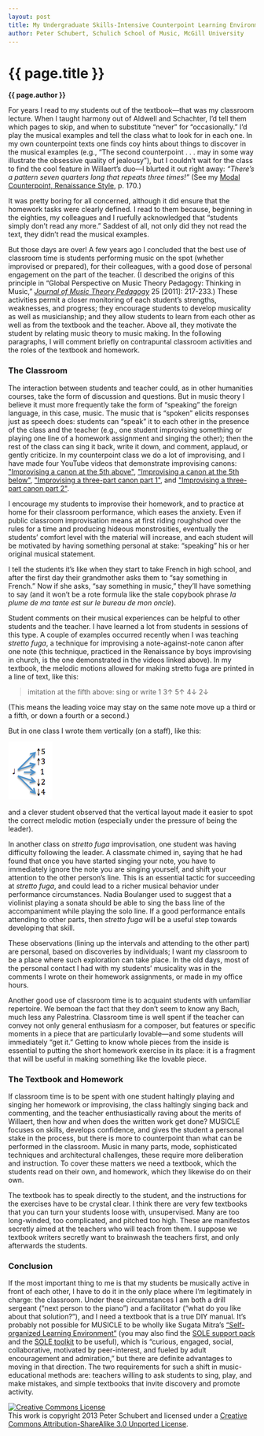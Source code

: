 ```yaml
---
layout: post
title: My Undergraduate Skills-Intensive Counterpoint Learning Environment (MUSICLE)
author: Peter Schubert, Schulich School of Music, McGill University
---
```


{{ page.title }}
================

**{{ page.author }}**

For years I read to my students out of the textbook—that was my classroom lecture. When I taught harmony out of Aldwell and Schachter, I’d tell them which pages to skip, and when to substitute “never” for “occasionally.” I’d play the musical examples and tell the class what to look for in each one. In my own counterpoint texts one finds coy hints about things to discover in the musical examples (e.g., “The second counterpoint . . . may in some way illustrate the obsessive quality of jealousy”), but I couldn’t wait for the class to find the cool feature in Willaert’s duo—I blurted it out right away: _“There’s a pattern seven quarters long that repeats three times!”_ (See my [Modal Counterpoint, Renaissance Style](http://openlibrary.org/books/OL16717055M/Modal_counterpoint_Renaissance_style), p. 170.)

It was pretty boring for all concerned, although it did ensure that the homework tasks were clearly defined. I read to them because, beginning in the eighties, my colleagues and I ruefully acknowledged that “students simply don’t read any more.” Saddest of all, not only did they not read the text, they didn’t read the musical examples. 

But those days are over! A few years ago I concluded that the best use of classroom time is students performing music on the spot (whether improvised or prepared), for their colleagues, with a good dose of personal engagement on the part of the teacher. (I described the origins of this principle in “Global Perspective on Music Theory Pedagogy: Thinking in Music,” [*Journal of Music Theory Pedagogy*](http://jmtp.ou.edu) 25 [2011]: 217-233.) These activities permit a closer monitoring of each student’s strengths, weaknesses, and progress; they encourage students to develop musicality as well as musicianship; and they allow students to learn from each other as well as from the textbook and the teacher. Above all, they motivate the student by relating music theory to music making. In the following paragraphs, I will comment briefly on contrapuntal classroom activities and the roles of the textbook and homework. 

### The Classroom ###

The interaction between students and teacher could, as in other humanities courses, take the form of discussion and questions. But in music theory I believe it must more frequently take the form of “speaking” the foreign language, in this case, music. The music that is “spoken” elicits responses just as speech does:  students can “speak” it to each other in the presence of the class and the teacher (e.g., one student improvising something or playing one line of a homework assignment and singing the other); then the rest of the class can sing it back, write it down, and comment, applaud, or gently criticize. In my counterpoint class we do a lot of improvising, and I have made four YouTube videos that demonstrate improvising canons: ["Improvising a canon at the 5th above"](http://www.youtube.com/watch?v=n01J393WpKk),   ["Improvising a canon at the 5th below"](http://www.youtube.com/watch?v=nxJa9YDP3MU),
["Improvising a three-part canon part 1"](http://www.youtube.com/watch?v=eu_-OfAABHw), and
["Improvising a three-part canon part 2"](http://www.youtube.com/watch?v=w664qFsO9gg).

I encourage my students to improvise their homework, and to practice at home for their classroom performance, which eases the anxiety. Even if public classroom improvisation means at first riding roughshod over the rules for a time and producing hideous monstrosities, eventually the students’ comfort level with the material will increase, and each student will be motivated by having something personal at stake: “speaking” his or her original musical statement. 

I tell the students it’s like when they start to take French in high school, and after the first day their grandmother asks them to “say something in French.” Now if she asks, “say something in music,” they’ll have something to say (and it won’t be a rote formula like the stale copybook phrase *la plume de ma tante est sur le bureau de mon oncle*).

Student comments on their musical experiences can be helpful to other students and the teacher. I have learned a lot from students in sessions of this type. A couple of examples occurred recently when I was teaching _stretto fuga_, a technique for improvising a note-against-note canon after one note (this technique, practiced in the Renaissance by boys improvising in church, is the one demonstrated in the videos linked above). In my textbook, the melodic motions allowed for making stretto fuga are printed in a line of text, like this:

> imitation at the fifth above: sing or write 1 3↑ 5↑ 4↓ 2↓

(This means the leading voice may stay on the same note move up a third or a fifth, or down a fourth or a second.)

But in one class I wrote them vertically (on a staff), like this:

![](media/schubert-img01.png)

and a clever student observed that the vertical layout made it easier to spot the correct melodic motion (especially under the pressure of being the leader).

In another class on _stretto fuga_ improvisation, one student was having difficulty following the leader. A classmate chimed in, saying that he had found that once you have started singing your note, you have to immediately ignore the note you are singing yourself, and shift your attention to the other person’s line. This is an essential tactic for succeeding at _stretto fuga_, and could lead to a richer musical behavior under performance circumstances. Nadia Boulanger used to suggest that a violinist playing a sonata should be able to sing the bass line of the accompaniment while playing the solo line. If a good performance entails attending to other parts, then _stretto fuga_ will be a useful step towards developing that skill. 

These observations (lining up the intervals and attending to the other part) are personal, based on discoveries by individuals; I want my classroom to be a place where such exploration can take place. In the old days, most of the personal contact I had with my students’ musicality was in the comments I wrote on their homework assignments, or made in my office hours. 

Another good use of classroom time is to acquaint students with unfamiliar repertoire. We bemoan the fact that they don’t seem to know any Bach, much less any Palestrina. Classroom time is well spent if the teacher can convey not only general enthusiasm for a composer, but features or specific moments in a piece that are particularly lovable—and some students will immediately “get it.” Getting to know whole pieces from the inside is essential to putting the short homework exercise in its place: it is a fragment that will be useful in making something like the lovable piece. 

### The Textbook and Homework ###

If classroom time is to be spent with one student haltingly playing and singing her homework or improvising, the class haltingly singing back and commenting, and the teacher enthusiastically raving about the merits of Willaert, then how and when does the written work get done? MUSICLE focuses on skills, develops confidence, and gives the student a personal stake in the process, but there is more to counterpoint than what can be performed in the classroom. Music in many parts, mode, sophisticated techniques and architectural challenges, these require more deliberation and instruction. To cover these matters we need a textbook, which the students read on their own, and homework, which they likewise do on their own. 

The textbook has to speak directly to the student, and the instructions for the exercises have to be crystal clear. I think there are very few textbooks that you can turn your students loose with, unsupervised.  Many are  too long-winded, too complicated, and pitched too high. These are manifestos secretly aimed at the teachers who will teach from them. I suppose we textbook writers secretly want to brainwash the teachers first, and only afterwards the students. 

### Conclusion ###

If the most important thing to me is that my students be musically active in front of each other, I have to do it in the only place where I’m legitimately in charge: the classroom. Under these circumstances I am both a drill sergeant (“next person to the piano”) and a facilitator (“what do you like about that solution?”), and I need a textbook that is a true DIY manual. It’s probably not possible for MUSICLE to be wholly like Sugata Mitra’s [“Self-organized Learning Environment”](http://www.hole-in-the-wall.com/docs/Paper06.pdf) (you may also find the [SOLE support pack](http://newsletter.alt.ac.uk/2012/02/the-self-organised-learning-environment-sole-school-support-pack/) and the [SOLE toolkit](http://www.ted.com/pages/sole_toolkit) to be useful), which is “curious, engaged, social, collaborative, motivated by peer-interest, and fueled by adult encouragement and admiration,” but there are definite advantages to moving in that direction. The two requirements for such a shift in music-educational methods are: teachers willing to ask students to sing, play, and make mistakes, and simple textbooks that invite discovery and promote activity.

<a rel="license" href="http://creativecommons.org/licenses/by-sa/3.0/"><img alt="Creative Commons License" style="border-width:0" src="http://i.creativecommons.org/l/by-sa/3.0/88x31.png" /></a><br />This work is copyright 2013 Peter Schubert and licensed under a <a rel="license" href="http://creativecommons.org/licenses/by-sa/3.0/">Creative Commons Attribution-ShareAlike 3.0 Unported License</a>.